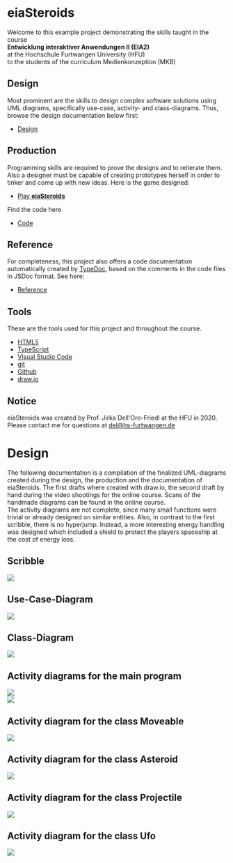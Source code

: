 # eiaSteroids
Welcome to this example project demonstrating the skills taught in the course  
**Entwicklung interaktiver Anwendungen II (EIA2)**  
at the Hochschule Furtwangen University (HFU)  
to the students of the curriculum Medienkonzeption (MKB)  

## Design
Most prominent are the skills to design complex software solutions using UML diagrams, specifically use-case, activity- and class-diagrams. Thus, browse the design documentation below first:  

- [Design](#-design)  

## Production
Programming skills are required to prove the designs and to reiterate them. Also a designer must be capable of creating prototypes herself in order to tinker and come up with new ideas. Here is the game designed:

- [Play **eiaSteroids**](eiaSteroids.html)

Find the code here
- [Code](https://github.com/JirkaDellOro/EIA2-Inverted/tree/master/X01_Appendix/Code/L12_Addition/eiaSteroids) 

## Reference
For completeness, this project also offers a code documentation automatically created by [TypeDoc](https://typedoc.org/), based on the comments in the code files in JSDoc format. See here:

- [Reference](Documentation/Code/index.html)

## Tools
These are the tools used for this project and throughout the course.
- [HTML5](https://developer.mozilla.org/en-US/docs/Web/Guide/HTML/HTML5)
- [TypeScript](https://www.typescriptlang.org/)
- [Visual Studio Code](https://code.visualstudio.com/)
- [git](https://git-scm.com/)
- [Github](https://github.com/)
- [draw.io](https://www.draw.io/)

## Notice
eiaSteroids was created by Prof. Jirka Dell'Oro-Friedl at the HFU in 2020. Please contact me for questions at del@hs-furtwangen.de

# Design
The following documentation is a compilation of the finalized UML-diagrams created during the design, the production and the documentation of eiaSteroids. The first drafts where created with draw.io, the second draft by hand during the video shootings for the online course. Scans of the handmade diagrams can be found in the online course.  
The activity diagrams are not complete, since many small functions were trivial or already designed on similar entities. Also, in contrast to the first scribble, there is no hyperjump. Instead, a more interesting energy handling was designed which included a shield to protect the players spaceship at the cost of energy loss.

## Scribble
![](Documentation/Diagrams/Asteroids_Scribble.svg)

## Use-Case-Diagram
![](Documentation\Diagrams\Asteroids_UseCaseDiagram.svg)

## Class-Diagram
![](Documentation\Diagrams\Asteroids_ClassDiagram.svg)

## Activity diagrams for the main program
![](Documentation\Diagrams\Asteroids_ActivityDiagram-Main_1.svg)  
![](Documentation\Diagrams\Asteroids_ActivityDiagram-Main_2.svg)

## Activity diagram for the class Moveable
![](Documentation\Diagrams\Asteroids_ActivityDiagram-Moveable.svg) 

## Activity diagram for the class Asteroid
![](Documentation\Diagrams\Asteroids_ActivityDiagram-Asteroid.svg) 

## Activity diagram for the class Projectile
![](Documentation\Diagrams\Asteroids_ActivityDiagram-Projectile.svg) 

## Activity diagram for the class Ufo
![](Documentation\Diagrams\Asteroids_ActivityDiagram-Ufo.svg) 

